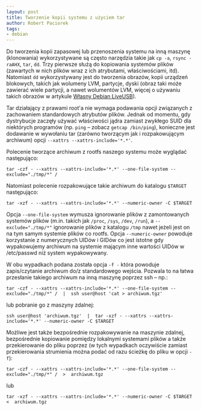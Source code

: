 ```yaml
---
layout: post
title: Tworzenie kopii systemu z użyciem tar
author: Robert Paciorek
tags:
- debian
---
```


Do tworzenia kopii zapasowej lub przenoszenia systemu na inną maszynę (klonowania) wykorzystywane są często narzędzia takie jak `cp -a`, `rsync -raAHX`, `tar`, `dd`.
Trzy pierwsze służą do kopiowania systemów plików (zawartych w nich plików wraz z ich atrybutami, właściwościami, itd).
Natomiast `dd` wykorzystywany jest do tworzenia obrazów, kopii urządzeń blokowych, takich jak wolumeny LVM, partycje, dyski
(obraz taki może zawierać wiele partycji, a nawet wolumentów LVM, więcej o używaniu takich obrazów w artykule [Własny Debian LiveUSB](http://www.opcode.eu.org/LiveUSB.xhtml)).

Tar działający z prawami root'a nie wymaga podawania opcji związanych z zachowaniem standardowych atrybutów plików.
Jednak od momentu, gdy dystrybucje zaczęły używać właściwości jądra zamiast zwykłego SUID dla niektórych programów (np. `ping` – zobacz `getcap /bin/ping`),
konieczne jest dodawanie w wywołaniu tar (zarówno tworzącym jak i rozpakowującym archiwum) opcji `--xattrs --xattrs-include='*.*'`.

Polecenie tworzące archiwum z rootfs naszego systemu może wyglądać następująco:

	tar -czf - --xattrs --xattrs-include='*.*' --one-file-system --exclude="./tmp/*" /

Natomiast polecenie rozpakowujące takie archiwum do katalogu `$TARGET` następująco:

	tar -xzf - --xattrs --xattrs-include='*.*' --numeric-owner -C $TARGET

Opcja `--one-file-system` wymusza ignorowanie plików z zamontowanych systemów plików (m.in. takich jak `/proc`, `/sys`, `/dev`, `/run`),
  a `--exclude="./tmp/*"` ignorowanie plików z katalogu `/tmp` nawet jeżeli jest on na tym samym systemie plików co rootfs.
Opcja `--numeric-owner` powoduje korzystanie z numerycznych UIDów i GIDów co jest istotne gdy wypakowujemy archiwum na systemie mającym inne wartości UIDów w /etc/passwd niż system wypakowywany.


W obu wypadkach podana została opcja `-f -` która powoduje zapis/czytanie archiwum do/z standardowego wejścia. Pozwala to na łatwa przesłanie takiego archiwum na inną maszynę poprzez ssh – np.:

	tar -czf - --xattrs --xattrs-include='*.*' --one-file-system --exclude="./tmp/*" /  |  ssh user@host 'cat > archiwum.tgz'

lub pobranie go z maszyny zdalnej:

	ssh user@host 'archiwum.tgz'  |  tar -xzf - --xattrs --xattrs-include='*.*' --numeric-owner -C $TARGET

Możliwe jest także bezpośrednie rozpakowywanie na maszynie zdalnej, bezpośrednie kopiowanie pomiędzy lokalnymi systemami plików a także przekierowanie do pliku poprzez (w tych wypadkach oczywiście zamiast przekierowania strumienia można podać od razu ścieżkę do pliku w opcji `-f`):

	tar -czf - --xattrs --xattrs-include='*.*' --one-file-system --exclude="./tmp/*" /  >  archiwum.tgz

lub

	tar -xzf - --xattrs --xattrs-include='*.*' --numeric-owner -C $TARGET  <  archiwum.tgz
